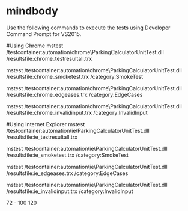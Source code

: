 # mindbody

Use the following commands to execute the tests using Developer Command Prompt for VS2015. 

#Using Chrome
mstest /testcontainer:automation\chrome\ParkingCalculatorUnitTest.dll /resultsfile:chrome_testresultall.trx 

mstest /testcontainer:automation\chrome\ParkingCalculatorUnitTest.dll /resultsfile:chrome_smoketest.trx  /category:SmokeTest

mstest /testcontainer:automation\chrome\ParkingCalculatorUnitTest.dll /resultsfile:chrome_edgeases.trx  /category:EdgeCases

mstest /testcontainer:automation\chrome\ParkingCalculatorUnitTest.dll /resultsfile:chrome_invalidinput.trx  /category:InvalidInput


#Using Internet Explorer
mstest /testcontainer:automation\ie\ParkingCalculatorUnitTest.dll /resultsfile:ie_testresultall.trx 

mstest /testcontainer:automation\ie\ParkingCalculatorUnitTest.dll /resultsfile:ie_smoketest.trx  /category:SmokeTest

mstest /testcontainer:automation\ie\ParkingCalculatorUnitTest.dll /resultsfile:ie_edgeases.trx  /category:EdgeCases

mstest /testcontainer:automation\ie\ParkingCalculatorUnitTest.dll /resultsfile:ie_invalidinput.trx  /category:InvalidInput


72 - 100
	 120
